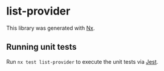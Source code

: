 # list-provider

This library was generated with [Nx](https://nx.dev).

## Running unit tests

Run `nx test list-provider` to execute the unit tests via [Jest](https://jestjs.io).
